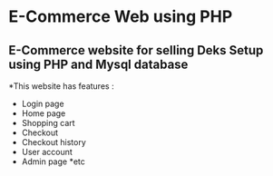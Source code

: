 E-Commerce Web using PHP
==
E-Commerce website for selling Deks Setup using PHP and Mysql database
--
*This website has features :
- Login page
- Home page
- Shopping cart
- Checkout
- Checkout history
- User account
- Admin page
*etc
